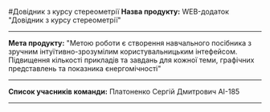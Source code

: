 #Довідник з курсу стереометрії
**Назва продукту:** WEB-додаток "Довідник з курсу стереометрії"
***
**Мета продукту:** "Метою роботи є створення навчального посібника з зручним інтуїтивно-зрозумілим користувальницьким інтефейсом. Підвищення кількості прикладів та завдань для кожної теми, графічних представлень та показника єнергомічності"
***
**Список учасників команди:** Платоненко Сергій Дмитрович АІ-185
***
